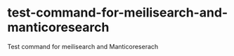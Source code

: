 # test-command-for-meilisearch-and-manticoresearch
Test command for meilisearch and Manticoreserach
